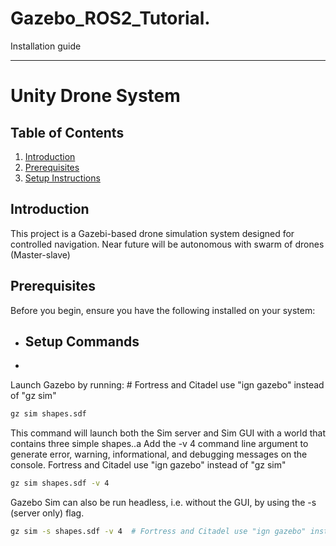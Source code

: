 # Gazebo_ROS2_Tutorial.


Installation guide
_____________________________________________________________________________________________________________________________________________________________________


# Unity Drone System

## Table of Contents
1. [Introduction](#introduction)
2. [Prerequisites](#prerequisites)
3. [Setup Instructions](#setup-instructions-1)



## Introduction
This project is a Gazebi-based drone simulation system designed for controlled navigation. Near future will be autonomous with swarm of drones (Master-slave)


## Prerequisites
Before you begin, ensure you have the following installed on your system:


- ## Setup Commands
- 
Launch Gazebo by running: # Fortress and Citadel use "ign gazebo" instead of "gz sim"
```bash
gz sim shapes.sdf
```

This command will launch both the Sim server and Sim GUI with a world that contains three simple shapes..a
Add the -v 4 command line argument to generate error, warning, informational, and debugging messages on the console.
Fortress and Citadel use "ign gazebo" instead of "gz sim"
```bash
gz sim shapes.sdf -v 4 
```
Gazebo Sim can also be run headless, i.e. without the GUI, by using the -s (server only) flag.
```bash
gz sim -s shapes.sdf -v 4  # Fortress and Citadel use "ign gazebo" instead of "gz sim"
```
